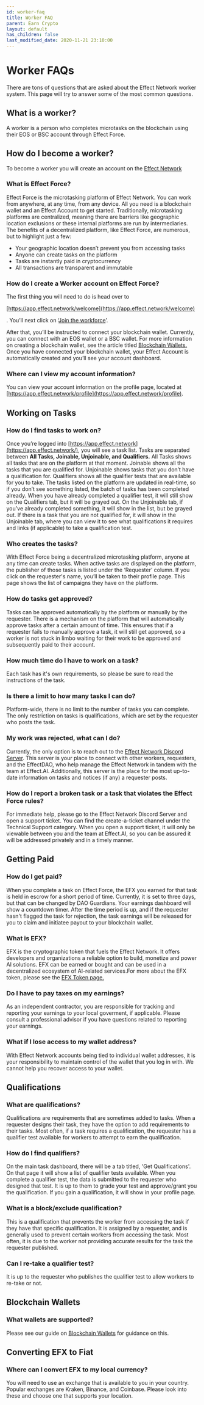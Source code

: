 ```yaml
---
id: worker-faq
title: Worker FAQ
parent: Earn Crypto
layout: default
has_children: false
last_modified_date: 2020-11-21 23:10:00
---
```


# Worker FAQs

There are tons of questions that are asked about the Effect Network worker system. This page will try to answer some of the most common questions.

## **What is a worker?**

A worker is a person who completes microtasks on the blockchain using their EOS or BSC account through Effect Force. 

## **How do I become a worker?**

To become a worker you will create an account on the [Effect Network](https://app.effect.network) 

### **What is Effect Force?**

Effect Force is the microtasking platform of Effect Network. You can work from anywhere, at any time, from any device. All you need is a blockchain wallet and an Effect Account to get started. Traditionally, microtasking platforms are centralized, meaning there are barriers like geographic location exclusions or these internal platforms are run by intermediaries. The benefits of a decentralized platform, like Effect Force, are numerous, but to highlight just a few:

- Your geographic location doesn’t prevent you from accessing tasks
- Anyone can create tasks on the platform
- Tasks are instantly paid in cryptocurrency
- All transactions are transparent and immutable

### **How do I create a Worker account on Effect Force?**

The first thing you will need to do is head over to

[https://app.effect.network/welcome](https://app.effect.network/welcome)

. You’ll next click on ‘[Join the workforce](https://app.effect.network/login)’.

After that, you’ll be instructed to connect your blockchain wallet. Currently, you can connect with an EOS wallet or a BSC wallet. For more information on creating a blockchain wallet, see the article titled [Blockchain Wallets.](docs/Effect-Network/blockchainwallets.md) Once you have connected your blockchain wallet, your Effect Account is automatically created and you’ll see your account dashboard.

### **Where can I view my account information?**

You can view your account information on the profile page, located at [https://app.effect.network/profile](https://app.effect.network/profile).

## **Working on Tasks**

### **How do I find tasks to work on?**

Once you’re logged into [https://app.effect.network](https://app.effect.network/), you will see a task list. Tasks are separated between **All Tasks, Joinable, Unjoinable, and Qualifiers.** All Tasks shows all tasks that are on the platform at that moment. Joinable shows all the tasks that you are qualified for. Unjoinable shows tasks that you don’t have a qualification for. Qualifiers shows all the qualifier tests that are available for you to take. The tasks listed on the platform are updated in real-time, so if you don’t see something listed, the batch of tasks has been completed already. When you have already completed a qualifier test, it will still show on the Qualifiers tab, but it will be grayed out. On the Unjoinable tab, if you’ve already completed something, it will show in the list, but be grayed out. If there is a task that you are not qualified for, it will show in the Unjoinable tab, where you can view it to see what qualifications it requires and links (if applicable) to take a qualification test.

### **Who creates the tasks?**

With Effect Force being a decentralized microtasking platform, anyone at any time can create tasks. When active tasks are displayed on the platform, the publisher of those tasks is listed under the ‘Requester’ column. If you click on the requester's name, you’ll be taken to their profile page. This page shows the list of campaigns they have on the platform.

### **How do tasks get approved?**

Tasks can be approved automatically by the platform or manually by the requester. There is a mechanism on the platform that will automatically approve tasks after a certain amount of time. This ensures that if a requester fails to manually approve a task, it will still get approved, so a worker is not stuck in limbo waiting for their work to be approved and subsequently paid to their account.

### **How much time do I have to work on a task?**
Each task has it's own requirements, so please be sure to read the instructions of the task. 

### **Is there a limit to how many tasks I can do?**

Platform-wide, there is no limit to the number of tasks you can complete. The only restriction on tasks is qualifications, which are set by the requester who posts the task.

### **My work was rejected, what can I do?**

Currently, the only option is to reach out to the [Effect Network Discord Server](http://discord.gg/effectnetwork). This server is your place to connect with other workers, requesters, and the EffectDAO, who help manage the Effect Network in tandem with the team at Effect.AI. Additionally, this server is the place for the most up-to-date information on tasks and notices (if any) a requester posts.

### **How do I report a broken task or a task that violates the Effect Force rules?**

For immediate help, please go to the Effect Network Discord Server and open a support ticket. You can find the create-a-ticket channel under the Technical Support category. When you open a support ticket, it will only be viewable between you and the team at Effect.AI, so you can be assured it will be addressed privately and in a timely manner.

## **Getting Paid**

### **How do I get paid?**
When you complete a task on Effect Force, the EFX you earned for that task is held in escrow for a short period of time. Currently, it is set to three days, but that can be changed by DAO Guardians. Your earnings dashboard will show a countdown timer. After the time period is up, and if the requester hasn't flagged the task for rejection, the task earnings will be released for you to claim and initiatee payout to your blockchain wallet. 

### **What is EFX?**
EFX is the cryptographic token that fuels the Effect Network. It offers developers and organizations a reliable option to build, monetize and power AI solutions. EFX can be earned or bought and can be used in a decentralized ecosystem of AI-related services.For more about the EFX token, please see the [EFX Token page.](docs/Effect-Network/efxtoken.md)

### **Do I have to pay taxes on my earnings?**
As an independent contractor, you are responsible for tracking and reporting your earnings to your local goverment, if applicable. Please consult a professional advisor if you have questions related to reporting your earnings. 

### **What if I lose access to my wallet address?**
With Effect Network accounts being tied to individual wallet addresses, it is your responsibility to maintain control of the wallet that you log in with. We cannot help you recover access to your wallet. 

## **Qualifications**

### **What are qualifications?**
Qualifications are requirements that are sometimes added to tasks. When a requester designs their task, they have the option to add requirements to their tasks. Most often, if a task requires a qualification, the requester has a qualifier test available for workers to attempt to earn the qualification. 

### **How do I find qualifiers?**
On the main task dashboard, there will be a tab titled, 'Get Qualifications'. On that page it will show a list of qualifier tests available. When you complete a qualifier test, the data is submitted to the requester who designed that test. It is up to them to grade your test and approve/grant you the qualification. If you gain a qualification, it will show in your profile page. 

### **What is a block/exclude qualification?**
This is a qualification that prevents the worker from accessing the task if they have that specific qualification. It is assigned by a requester, and is generally used to prevent certain workers from accessing the task. Most often, it is due to the worker not providing accurate results for the task the requester published. 

### **Can I re-take a qualifier test?**
It is up to the requester who publishes the qualifier test to allow workers to re-take or not. 

## **Blockchain Wallets**

### **What wallets are supported?**
Please see our guide on [Blockchain Wallets](docs/Effect-Network/blockchainwallets.md) for guidance on this. 

## **Converting EFX to Fiat**

### **Where can I convert EFX to my local currency?**
You will need to use an exchange that is available to you in your country. Popular exchanges are Kraken, Binance, and Coinbase. Please look into these and choose one that supports your location. 
